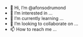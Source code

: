 - 👋 Hi, I’m @afonsodrumond
- 👀 I’m interested in ...
- 🌱 I’m currently learning ...
- 💞️ I’m looking to collaborate on ...
- 📫 How to reach me ...

<!---
afonsodrumond/afonsodrumond is a ✨ special ✨ repository because its `README.md` (this file) appears on your GitHub profile.
You can click the Preview link to take a look at your changes.
--->
